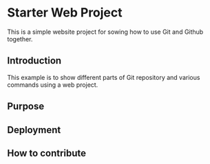 # Starter Web Project

This is a simple website project for sowing how to use Git and Github together.

## Introduction

This example is to show different parts of Git repository and various commands using a web project.

## Purpose

## Deployment

## How to contribute

